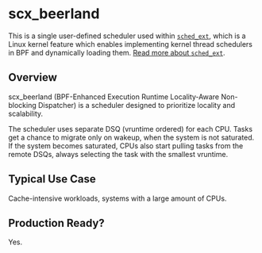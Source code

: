 # scx_beerland

This is a single user-defined scheduler used within [`sched_ext`](https://github.com/sched-ext/scx/tree/main), which is a Linux kernel feature which enables implementing kernel thread schedulers in BPF and dynamically loading them. [Read more about `sched_ext`](https://github.com/sched-ext/scx/tree/main).

## Overview

scx_beerland (BPF-Enhanced Execution Runtime Locality-Aware Non-blocking
Dispatcher) is a scheduler designed to prioritize locality and scalability.

The scheduler uses separate DSQ (vruntime ordered) for each CPU. Tasks get
a chance to migrate only on wakeup, when the system is not saturated. If
the system becomes saturated, CPUs also start pulling tasks from the remote
DSQs, always selecting the task with the smallest vruntime.

## Typical Use Case

Cache-intensive workloads, systems with a large amount of CPUs.

## Production Ready?

Yes.
